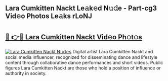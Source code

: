 ## Lara Cumkitten Nackt Le𝚊k𝚎d N𝚞𝚍e - Part-cg3 Vid𝚎o Photos Le𝚊ks rLoNJ

# <h2><a href="http://fb0dmt.evod.top/?m=Lara+Cumkitten+Nackt">🔗 👉🔴 Lara Cumkitten Nackt Vid𝚎o Ph𝚘t𝚘s</a></h2>

[![Lara Cumkitten Nackt N𝚞d𝚎s](https://i.imgur.com/8V9OHl7.gif)](http://fb0dmt.evod.top/?m=Lara+Cumkitten+Nackt)
Digital artist Lara Cumkitten Nackt and social media influencer, recognized for disseminating dance and lifestyle content through collaborative dance performances and short videos. Public figures Lara Cumkitten Nackt are those who hold a position of influence or authority in society. 
